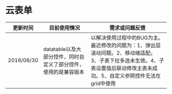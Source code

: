 # 云表单

| 更新时间 | 目前使用情况 | 需求或问题反馈 |
| --- | --- | --- |
| 2016/06/30  | datatable以及大部分控件，同时自定义了部分控件，使用的是兼容版本 | 以解决使用过程中的BUG为主。最近修改的问题为：1、弹出层滚动问题。2、移动端适配。 3、子表下拉多选未生效。4、子表设置值后联动修改主表未成功。5、自定义参照控件无法在grid中使用|

